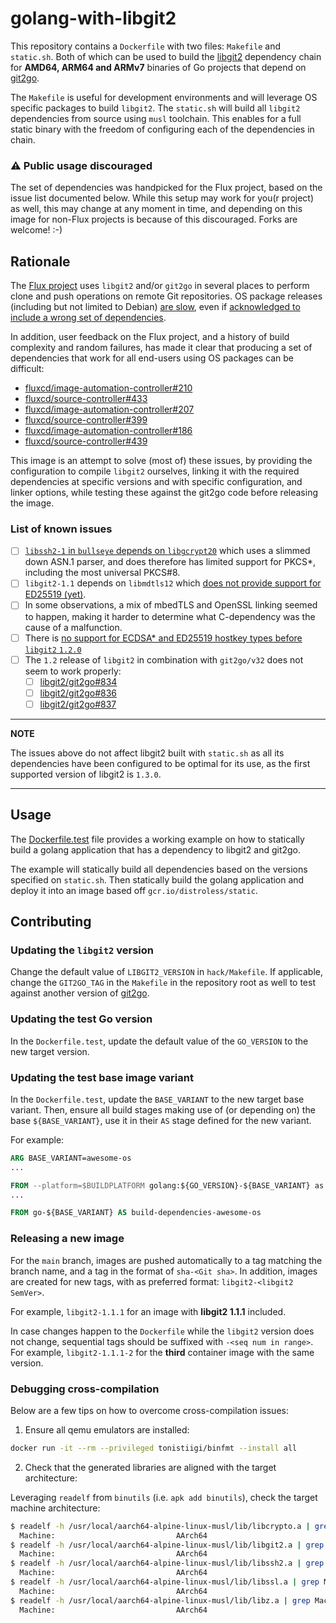 # golang-with-libgit2

This repository contains a `Dockerfile` with two files: `Makefile` and `static.sh`. 
Both of which can be used to build the [libgit2][] dependency chain for **AMD64, ARM64 and ARMv7** binaries 
of Go projects that depend on [git2go][]. 

The `Makefile` is useful for development environments and will leverage OS specific packages to build `libgit2`.
The `static.sh` will build all `libgit2` dependencies from source using `musl` toolchain. This enables for a full
static binary with the freedom of configuring each of the dependencies in chain.

### :warning: **Public usage discouraged**

The set of dependencies was handpicked for the Flux project, based on the issue list documented below. While this setup
may work for you(r project) as well, this may change at any moment in time, and depending on this image for non-Flux
projects is because of this discouraged. Forks are welcome! :-)

## Rationale

The [Flux project][] uses `libgit2` and/or `git2go` in several places to perform clone and push operations on remote
Git repositories. OS package releases (including but not limited to Debian) [are slow][libgit2-debian-tracker],
even if [acknowledged to include a wrong set of dependencies][libssh2-1-misconfiguration].

In addition, user feedback on the Flux project, and a history of build complexity and random failures, has made it clear
that producing a set of dependencies that work for all end-users using OS packages can be difficult:

- [fluxcd/image-automation-controller#210](https://github.com/fluxcd/image-automation-controller/issues/210)
- [fluxcd/source-controller#433](https://github.com/fluxcd/source-controller/issues/433)
- [fluxcd/image-automation-controller#207](https://github.com/fluxcd/image-automation-controller/issues/207)
- [fluxcd/source-controller#399](https://github.com/fluxcd/source-controller/issues/399)
- [fluxcd/image-automation-controller#186](https://github.com/fluxcd/image-automation-controller/issues/186)
- [fluxcd/source-controller#439](https://github.com/fluxcd/source-controller/issues/439)

This image is an attempt to solve (most of) these issues, by providing the configuration to compile `libgit2` ourselves,
linking it with the required dependencies at specific versions and with specific configuration, and linker options,
while testing these against the git2go code before releasing the image.

### List of known issues

- [ ] [`libssh2-1` in `bullseye` depends on `libgcrypt20`][libssh2-1-misconfiguration] which uses a slimmed down ASN.1
      parser, and does therefore has limited support for PKCS*, including the most universal PKCS#8.
- [ ] `libgit2-1.1` depends on `libmdtls12` which [does not provide support for ED25519 (yet)][mbedtls-ed25519].
- [ ] In some observations, a mix of mbedTLS and OpenSSL linking seemed to happen, making it harder to determine what
      C-dependency  was the cause of a malfunction.
- [ ] There is [no support for ECDSA* and ED25519 hostkey types before `libgit2` `1.2.0`][libgit2-5750]
- [ ] The `1.2` release of `libgit2` in combination with `git2go/v32` does not seem to work properly:
  - [ ] [libgit2/git2go#834](https://github.com/libgit2/git2go/issues/834)
  - [ ] [libgit2/git2go#836](https://github.com/libgit2/git2go/issues/836)
  - [ ] [libgit2/git2go#837](https://github.com/libgit2/git2go/issues/837)

---
**NOTE**

The issues above do not affect libgit2 built with `static.sh` as all its
dependencies have been configured to be optimal for its use, as the first supported version of libgit2 is `1.3.0`.

---

## Usage

The [Dockerfile.test](./Dockerfile.test) file provides a working example on how to statically build a golang application that has a dependency to libgit2 and git2go.

The example will statically build all dependencies based on the versions specified on `static.sh`.
Then statically build the golang application and deploy it into an image based off `gcr.io/distroless/static`.

## Contributing

### Updating the `libgit2` version

Change the default value of `LIBGIT2_VERSION` in `hack/Makefile`. If applicable, change the `GIT2GO_TAG` in the
`Makefile` in the repository root as well to test against another version of [git2go][].

### Updating the test Go version

In the `Dockerfile.test`, update the default value of the `GO_VERSION` to the new target version.

### Updating the test base image variant

In the `Dockerfile.test`, update the `BASE_VARIANT` to the new target base variant. Then, ensure all build stages making use
of (or depending on) the base `${BASE_VARIANT}`, use it in their `AS` stage defined for the new variant.

For example:

```Dockerfile
ARG BASE_VARIANT=awesome-os
...

FROM --platform=$BUILDPLATFORM golang:${GO_VERSION}-${BASE_VARIANT} as go-awesome-os
...

FROM go-${BASE_VARIANT} AS build-dependencies-awesome-os
```

### Releasing a new image

For the `main` branch, images are pushed automatically to a tag matching the branch name, and a tag in the format of
`sha-<Git sha>`. In addition, images are created for new tags, with as preferred format: `libgit2-<libgit2 SemVer>`.

For example, `libgit2-1.1.1` for an image with **libgit2 1.1.1** included.

In case changes happen to the `Dockerfile` while the `libgit2` version does not change, sequential tags should
be suffixed with `-<seq num in range>`. For example, `libgit2-1.1.1-2` for the **third** container image
with the same version.

### Debugging cross-compilation

Below are a few tips on how to overcome cross-compilation issues:

1) Ensure all qemu emulators are installed:
```sh
docker run -it --rm --privileged tonistiigi/binfmt --install all
```

2) Check that the generated libraries are aligned with the target architecture:

Leveraging `readelf` from `binutils` (i.e. `apk add binutils`), check the target machine
architecture:

```sh
$ readelf -h /usr/local/aarch64-alpine-linux-musl/lib/libcrypto.a | grep Machine |sort -u
  Machine:                           AArch64
$ readelf -h /usr/local/aarch64-alpine-linux-musl/lib/libgit2.a | grep Machine | sort -u
  Machine:                           AArch64
$ readelf -h /usr/local/aarch64-alpine-linux-musl/lib/libssh2.a | grep Machine | sort -u
  Machine:                           AArch64
$ readelf -h /usr/local/aarch64-alpine-linux-musl/lib/libssl.a | grep Machine | sort -u
  Machine:                           AArch64
$ readelf -h /usr/local/aarch64-alpine-linux-musl/lib/libz.a | grep Machine | sort -u
  Machine:                           AArch64
```


[xx]: https://github.com/tonistiigi/xx
[Go container image]: https://hub.docker.com/_/golang
[libgit2]: https://github.com/libgit2/libgit2
[git2go]: https://github.com/libgit2/git2go
[Flux project]: https://github.com/fluxcd
[libgit2-debian-tracker]: https://tracker.debian.org/pkg/libgit2
[libssh2-1-misconfiguration]: https://bugs.debian.org/cgi-bin/bugreport.cgi?bug=668271
[mbedtls-ed25519]: https://github.com/ARMmbed/mbedtls/issues/2452
[libgit2-5750]: https://github.com/libgit2/libgit2/pull/5750
